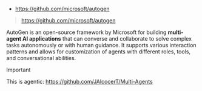 * https://github.com/microsoft/autogen

> https://github.com/microsoft/autogen

AutoGen is an open-source framework by Microsoft for building **multi-agent AI applications** that can converse and collaborate to solve complex tasks autonomously or with human guidance. It supports various interaction patterns and allows for customization of agents with different roles, tools, and conversational abilities.   


> [!IMPORTANT]
> This is agentic: https://github.com/JAlcocerT/Multi-Agents